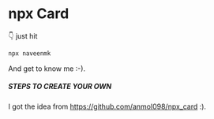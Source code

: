 # npx Card

👇 just hit 
```bash
npx naveenmk
```
And get to know me :-).

##### STEPS TO CREATE YOUR OWN
I got the idea from https://github.com/anmol098/npx_card :).
